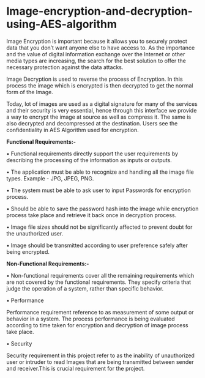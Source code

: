 # Image-encryption-and-decryption-using-AES-algorithm

Image Encryption is important because it allows you to securely protect data that you don’t want anyone else to have access to. As the importance and the value of digital information exchange over the Internet or other media types are increasing, the search for the best solution to offer the necessary protection against the data attacks.

Image Decryption is used to reverse the process of Encryption. In this process the image which is encrypted is then decrypted to get the normal form of the Image.

Today, lot of images are used as a digital signature for many of the services and their security is very essential, hence through this interface we provide a way to encrypt the image at source as well as compress it. The same is also decrypted and decompressed at the destination.
Users see the confidentiality in AES Algorithm used for encryption. 


**Functional Requirements:-**

•	Functional requirements directly support the user requirements by describing the processing of the information as inputs or outputs.

•	The application must be able to recognize and handling all the image file types. Example - JPG, JPEG, PNG.

•	The system must be able to ask user to input Passwords for encryption process.

•	Should be able to save the password hash into the image while encryption process take place and retrieve it back once in decryption
   process.

•	Image file sizes should not be significantly affected to prevent doubt for the unauthorized user.

•	Image should be transmitted according to user preference safely after being encrypted.


**Non-Functional Requirements:-**

•	Non-functional requirements cover all the remaining requirements which are not covered by the functional requirements. They specify criteria that judge the operation of a system, rather than specific behavior.

•	Performance

Performance requirement reference to as measurement of some output or behavior in a system. The process performance is being          evaluated according to time taken for encryption and decryption of image process take place.
   
•	Security

Security requirement in this project refer to as the inability of unauthorized user or intruder to read Images that are being transmitted between sender and receiver.This is crucial requirement for the project.
